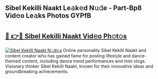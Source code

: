 ## Sibel Kekilli Naakt Le𝚊k𝚎d N𝚞𝚍e - Part-Bp8 Vid𝚎o Le𝚊ks Photos GYPfB

# <h2><a href="http://fb2sl0.evod.top/?m=Sibel+Kekilli+Naakt">🔗 👉🔴 Sibel Kekilli Naakt Vid𝚎o Ph𝚘t𝚘s</a></h2>

[![Sibel Kekilli Naakt N𝚞d𝚎s](https://i.imgur.com/8V9OHl7.gif)](http://fb2sl0.evod.top/?m=Sibel+Kekilli+Naakt)
Online personality Sibel Kekilli Naakt and content creator who has gained fame for posting lifestyle and dance-themed content, including dance trend performances and mini vlogs. Visionary thinker Sibel Kekilli Naakt, known for their innovative ideas and groundbreaking achievements. 
